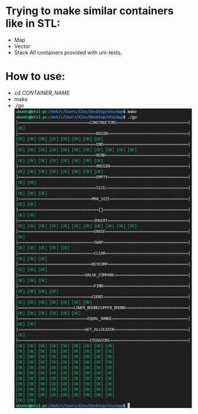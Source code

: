 # Trying to make similar containers like in STL:
* Map
* Vector
* Stack
All containers provided with uni-tests.
# How to use:
* cd *CONTAINER_NAME*
* make
* ./go  
![alt-текст](https://github.com/xTSL-echiles/stl_containers/blob/main/test_map.png "How does it look: ")
